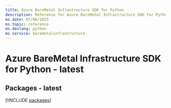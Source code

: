 ```yaml
---
title: Azure BareMetal Infrastructure SDK for Python
description: Reference for Azure BareMetal Infrastructure SDK for Python
ms.date: 07/08/2025
ms.topic: reference
ms.devlang: python
ms.service: baremetalinfrastructure
---
```

# Azure BareMetal Infrastructure SDK for Python - latest
## Packages - latest
[!INCLUDE [packages](baremetal-infrastructure-index.md)]